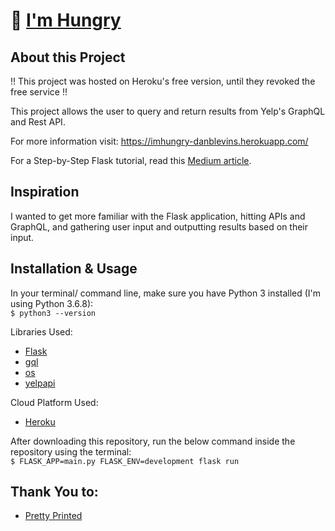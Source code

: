 # 🍔 [I'm Hungry](https://imhungry-danblevins.herokuapp.com/)

## About this Project

!! This project was hosted on Heroku's free version, until they revoked the free service !!

This project allows the user to query and return results from Yelp's GraphQL and Rest API. 

For more information visit: https://imhungry-danblevins.herokuapp.com/

For a Step-by-Step Flask tutorial, read this [Medium article](https://danblevins.medium.com/step-by-step-creating-a-flask-app-and-deploying-it-to-heroku-83350be5f8b).

## Inspiration

I wanted to get more familiar with the Flask application, hitting APIs and GraphQL, and gathering user input and outputting results based on their input.

## Installation & Usage

In your terminal/ command line, make sure you have Python 3 installed (I'm using Python 3.6.8):
<br>
    `$ python3 --version`

Libraries Used:

- [Flask](https://flask.palletsprojects.com/en/2.0.x/)
- [gql](https://github.com/graphql-python/gql)
- [os](https://docs.python.org/3/library/os.html)
- [yelpapi](https://github.com/gfairchild/yelpapi)

Cloud Platform Used:

- [Heroku](https://www.heroku.com/)

After downloading this repository, run the below command inside the repository using the terminal:
<br>
    `$ FLASK_APP=main.py FLASK_ENV=development flask run`

## Thank You to:

- [Pretty Printed](https://www.youtube.com/watch?v=vzaXBm-ZVOQ&ab_channel=PrettyPrinted)
